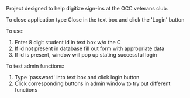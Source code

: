 Project designed to help digitize sign-ins at the OCC veterans club.

To close application type Close in the text box and click the 'Login' button


To use:
  1. Enter 8 digit student id in text box w/o the C
  2. If id not present in database fill out form with appropriate data
  3. If id is present, window will pop up stating successful login

To test admin functions:
  1. Type 'password' into text box and click login button
  2. Click corresponding buttons in admin window to try out different functions
